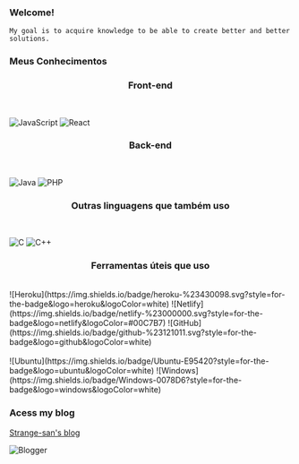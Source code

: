 ### Welcome!

```
My goal is to acquire knowledge to be able to create better and better solutions.
```

### Meus Conhecimentos

<h3 align="center">
  Front-end
</h3>
<br>

![JavaScript](https://img.shields.io/badge/javascript-%23323330.svg?style=for-the-badge&logo=javascript&logoColor=%23F7DF1E)
![React](https://img.shields.io/badge/react-%2320232a.svg?style=for-the-badge&logo=react&logoColor=%2361DAFB)

<h3 align="center">
  Back-end
</h3>
<br>

![Java](https://img.shields.io/badge/java-%23ED8B00.svg?style=for-the-badge&logo=java&logoColor=white)
![PHP](https://img.shields.io/badge/php-%23777BB4.svg?style=for-the-badge&logo=php&logoColor=white)

<h3 align="center">
  Outras linguagens que também uso
</h3>
<br>

![C](https://img.shields.io/badge/c-%2300599C.svg?style=for-the-badge&logo=c&logoColor=white)
![C++](https://img.shields.io/badge/c++-%2300599C.svg?style=for-the-badge&logo=c%2B%2B&logoColor=white)

<h3 align="center">
  Ferramentas úteis que uso
</h3>
<br>
<div style="align-itens: center">
  ![Heroku](https://img.shields.io/badge/heroku-%23430098.svg?style=for-the-badge&logo=heroku&logoColor=white)
  ![Netlify](https://img.shields.io/badge/netlify-%23000000.svg?style=for-the-badge&logo=netlify&logoColor=#00C7B7)
  ![GitHub](https://img.shields.io/badge/github-%23121011.svg?style=for-the-badge&logo=github&logoColor=white)
</div>

<br>
![Ubuntu](https://img.shields.io/badge/Ubuntu-E95420?style=for-the-badge&logo=ubuntu&logoColor=white)
![Windows](https://img.shields.io/badge/Windows-0078D6?style=for-the-badge&logo=windows&logoColor=white)

### Acess my blog

<a href="http://strangesan.blogspot.com">Strange-san's blog</a>

![Blogger](https://img.shields.io/badge/Blogger-FF5722?style=for-the-badge&logo=blogger&logoColor=white)
